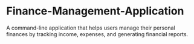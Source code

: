 # Finance-Management-Application
A command-line application that helps users manage their personal finances by tracking  income, expenses, and generating financial reports. 
